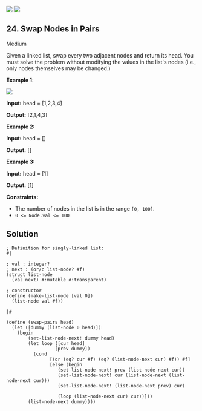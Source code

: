 [![](https://img.shields.io/github/stars/LeetCode-in-Racket/LeetCode-in-Racket?label=Stars&style=flat-square)](https://github.com/LeetCode-in-Racket/LeetCode-in-Racket)
[![](https://img.shields.io/github/forks/LeetCode-in-Racket/LeetCode-in-Racket?label=Fork%20me%20on%20GitHub%20&style=flat-square)](https://github.com/LeetCode-in-Racket/LeetCode-in-Racket/fork)

## 24\. Swap Nodes in Pairs

Medium

Given a linked list, swap every two adjacent nodes and return its head. You must solve the problem without modifying the values in the list's nodes (i.e., only nodes themselves may be changed.)

**Example 1:**

![](https://assets.leetcode.com/uploads/2020/10/03/swap_ex1.jpg)

**Input:** head = [1,2,3,4]

**Output:** [2,1,4,3]

**Example 2:**

**Input:** head = []

**Output:** []

**Example 3:**

**Input:** head = [1]

**Output:** [1]

**Constraints:**

*   The number of nodes in the list is in the range `[0, 100]`.
*   `0 <= Node.val <= 100`

## Solution

```racket
; Definition for singly-linked list:
#|

; val : integer?
; next : (or/c list-node? #f)
(struct list-node
  (val next) #:mutable #:transparent)

; constructor
(define (make-list-node [val 0])
  (list-node val #f))

|#

(define (swap-pairs head)
  (let ([dummy (list-node 0 head)])
    (begin
        (set-list-node-next! dummy head)
        (let loop ([cur head]        
                  [prev dummy])
          (cond 
                [(or (eq? cur #f) (eq? (list-node-next cur) #f)) #f]
                [else (begin
                   (set-list-node-next! prev (list-node-next cur))
                   (set-list-node-next! cur (list-node-next (list-node-next cur)))
                   (set-list-node-next! (list-node-next prev) cur)

                   (loop (list-node-next cur) cur))]))
        (list-node-next dummy))))
```